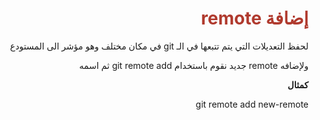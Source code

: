 
<div  dir="rtl">  <h1  style="color:#B03A2E"  > إضافة remote </h1>

<p> لحفظ التعديلات التي يتم تتبعها في الـ git في مكان مختلف وهو مؤشر الى المستودع</p>
<p> ولإضافه remote جديد نقوم باستخدام git remote add ثم اسمه</p>
<p> <b> كمثال </b></p>
<p> git remote add new-remote  </p> </div>